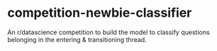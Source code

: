 # competition-newbie-classifier
An r/datascience competition to build the model to classify questions belonging in the entering &amp; transitioning thread.
